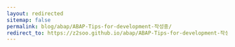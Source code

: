 ```yaml
---
layout: redirected
sitemap: false
permalink: blog/abap/ABAP-Tips-for-development-작성중/
redirect_to: https://z2soo.github.io/abap/ABAP-Tips-for-development-작성중/
---
```

